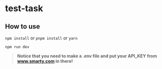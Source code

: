 # test-task

## How to use

`npm install` or `pnpm install` or `yarn`

`npm run dev`

> **Notice that you need to make a .env file and put your API_KEY from www.smarty.com in there!**
